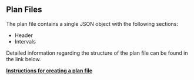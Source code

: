 ## Plan Files

The plan file contains a single JSON object with the following sections: 

- Header
- Intervals

Detailed information regarding the structure of the plan file can be found in the link below.

**<a href="https://cloud-api.wahooligan.com/docs/plan-json-format.pdf" target="_blank">Instructions for creating a plan file</a>**

